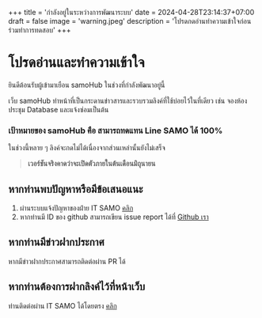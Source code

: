 +++
title = 'กำลังอยู่ในระหว่างการพัฒนาระบบ'
date = 2024-04-28T23:14:37+07:00
draft = false
image = 'warning.jpeg'
description = 'โปรดกดอ่านทำความเข้าใจก่อนร่วมทำการทดสอบ'
+++

# โปรดอ่านและทำความเข้าใจ

ยินดีต้อนรับผู้เข้ามาเยือน samoHub ในช่วงที่กำลังพัฒนาอยู่นี้

เว็บ samoHub ทำหน้าที่เป็นกระดานข่าวสารและรวบรวมลิงค์ที่ใช้บ่อยไว้ในที่เดียว เช่น จองห้องประชุม Database และแจ้งซ่อมเป็นต้น

### เป้าหมายของ samoHub คือ สามารถทดแทน Line SAMO ได้ 100% 

ในช่วงนี้หลาย ๆ ลิงค์จะกดไม่ได้เนื่องจากส่วนเหล่านั้นยังไม่เสร็จ

> **เวอร์ชันจริงคาดว่าจะเปิดตัวภายในต้นเดือนมิถุนายน**

## หากท่านพบปัญหาหรือมีข้อเสนอแนะ

1. ผ่านระบบแจ้งปัญหาของฝ่าย IT SAMO [คลิก](https://forms.gle/NBhsKNxwjrW7PEre7)
2. หากท่านมี ID ของ github สามารถเขียน issue report ได้ที่ [Github เรา](https://github.com/MD-KKU-SAMO/samoHub/issues)

## หากท่านมีข่าวฝากประกาศ

หากมีข่าวฝากประกาศสามารถติดต่อผ่าน PR ได้

## หากท่านต้องการฝากลิงค์ไว้ที่หน้าเว็บ

ท่านติดต่อผ่าน IT SAMO ได้โดยตรง [คลิก](https://forms.gle/NBhsKNxwjrW7PEre7)